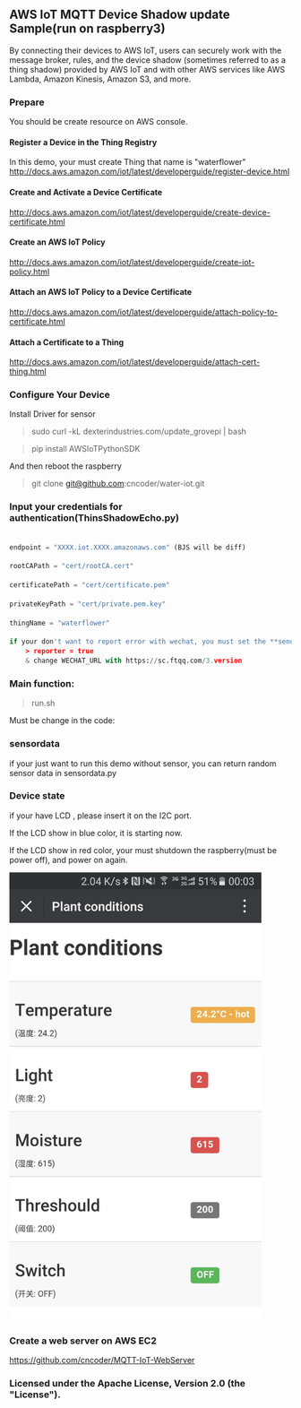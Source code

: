 ## AWS IoT MQTT Device Shadow update Sample(run on raspberry3)

By connecting their devices to AWS IoT, users can securely work with the message broker, rules, and the device shadow (sometimes referred to as a thing shadow) provided by AWS IoT and with other AWS services like AWS Lambda, Amazon Kinesis, Amazon S3, and more.

### Prepare

You should be create resource on AWS console.

#### Register a Device in the Thing Registry

In this demo, your must create Thing that name is "waterflower"
http://docs.aws.amazon.com/iot/latest/developerguide/register-device.html

#### Create and Activate a Device Certificate

http://docs.aws.amazon.com/iot/latest/developerguide/create-device-certificate.html

#### Create an AWS IoT Policy

http://docs.aws.amazon.com/iot/latest/developerguide/create-iot-policy.html

#### Attach an AWS IoT Policy to a Device Certificate

http://docs.aws.amazon.com/iot/latest/developerguide/attach-policy-to-certificate.html

#### Attach a Certificate to a Thing

http://docs.aws.amazon.com/iot/latest/developerguide/attach-cert-thing.html

### Configure Your Device

Install Driver for sensor

> sudo curl -kL dexterindustries.com/update_grovepi | bash

> pip install AWSIoTPythonSDK

And then reboot the raspberry

> git clone git@github.com:cncoder/water-iot.git

### Input your credentials for authentication(ThinsShadowEcho.py)

``` python

endpoint = "XXXX.iot.XXXX.amazonaws.com" (BJS will be diff)

rootCAPath = "cert/rootCA.cert"

certificatePath = "cert/certificate.pem"

privateKeyPath = "cert/private.pem.key"

thingName = "waterflower"

if your don't want to report error with wechat, you must set the **senderror.py** file:
    > reporter = true
    & change WECHAT_URL with https://sc.ftqq.com/3.version

```

### Main function:

> run.sh

Must be change in the code:

### sensordata

if your just want to run this demo without sensor, you can return random sensor data in sensordata.py

### Device state

if your have LCD , please insert it on the I2C port.

If the LCD show in blue color, it is starting now.

If the LCD show in red color, your must shutdown the raspberry(must be power off), and power on again.

<img src="https://raw.githubusercontent.com/cncoder/water-iot/master/static/demo-web.jpg" height="800" alt="demo"/>

### Create a web server on AWS EC2

https://github.com/cncoder/MQTT-IoT-WebServer

### Licensed under the Apache License, Version 2.0 (the "License").